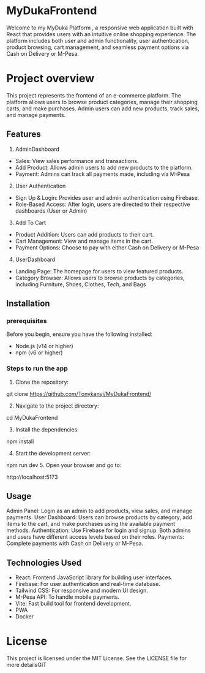 # MyDukaFrontend
Welcome to my MyDuka Platform , a responsive web application built with React that provides users with an intuitive online shopping experience. The platform includes both user and admin functionality, user authentication, product browsing, cart management, and seamless payment options via Cash on Delivery or M-Pesa.

# Project overview
This project represents the frontend of an e-commerce platform. The platform allows users to browse product categories, manage their shopping carts, and make purchases. Admin users can add new products, track sales, and manage payments.

## Features
1. AdminDashboard

- Sales: View sales performance and transactions.
- Add Product: Allows admin users to add new products to the platform.
- Payment: Admins can track all payments made, including via M-Pesa


2. User Authentication

- Sign Up & Login: Provides user and admin authentication using Firebase.
- Role-Based Access: After login, users are directed to their respective dashboards (User or Admin)

3. Add To Cart

- Product Addition: Users can add products to their cart.
- Cart Management: View and manage items in the cart.
- Payment Options: Choose to pay with either Cash on Delivery or M-Pesa

4. UserDashboard

- Landing Page: The homepage for users to view featured products.
- Category Browser: Allows users to browse products by categories, including Furniture, Shoes, Clothes, Tech, and Bags

## Installation
### prerequisites

Before you begin, ensure you have the following installed:

- Node.js (v14 or higher)
- npm (v6 or higher)

### Steps to run the app
1. Clone the repository:

git clone https://github.com/Tonykanyi/MyDukaFrontend/

2. Navigate to the project directory:

cd MyDukaFrontend

3. Install the dependencies:

npm install

4. Start the development server:

npm run dev
5. Open your browser and go to:

http://localhost:5173

## Usage

Admin Panel: Login as an admin to add products, view sales, and manage payments.
User Dashboard: Users can browse products by category, add items to the cart, and make purchases using the available payment methods.
Authentication: Use Firebase for login and signup. Both admins and users have different access levels based on their roles.
Payments: Complete payments with Cash on Delivery or M-Pesa.

## Technologies Used

- React: Frontend JavaScript library for building user interfaces.
- Firebase: For user authentication and real-time database.
- Tailwind CSS: For responsive and modern UI design.
- M-Pesa API: To handle mobile payments.
- Vite: Fast build tool for frontend development.
- PWA
- Docker

# License
This project is licensed under the MIT License. See the LICENSE file for more detailsGIT
